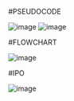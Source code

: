 #PSEUDOCODE

![image](https://github.com/user-attachments/assets/0f701da7-beeb-4b2e-ad20-51cba2d36df4)
![image](https://github.com/user-attachments/assets/6ca1dc4a-577d-4cdb-9fb7-2af2d1e929e5)

#FLOWCHART

![image](https://github.com/user-attachments/assets/e5aa8246-bec8-491f-af5d-b70ee4db8788)

#IPO

![image](https://github.com/user-attachments/assets/72b37054-f78c-4855-9b6f-be5055e753d8)
